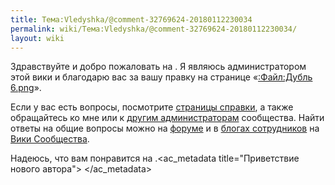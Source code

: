 ```yaml
---
title: Тема:Vledyshka/@comment-32769624-20180112230034
permalink: wiki/Тема:Vledyshka/@comment-32769624-20180112230034/
layout: wiki
---
```


Здравствуйте и добро пожаловать на . Я являюсь администратором этой вики
и благодарю вас за вашу правку на странице «[:Файл:Дубль
6.png](:Файл:Дубль_6.png "wikilink")».

Если у вас есть вопросы, посмотрите [страницы
справки](Справка:Начало "wikilink"), а также обращайтесь ко мне или к
[другим администраторам](Служебная:Listusers/sysop "wikilink")
сообщества. Найти ответы на общие вопросы можно на
[форуме](w:c:ru.community:Special:Forum "wikilink") и в [блогах
сотрудников](w:c:ru.community.wikia.com/wiki/Блог:Блоги_сотрудников "wikilink")
на [Вики Сообщества](w:c:ru.community "wikilink").

Надеюсь, что вам понравится на
.<ac_metadata title="Приветствие нового автора"> </ac_metadata>
